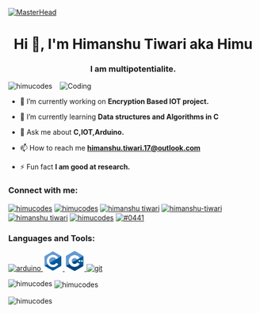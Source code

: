 [![MasterHead](https://cdn.dribbble.com/users/1059583/screenshots/4171367/coding-freak.gif)](github.com/HimuCodes)
<h1 align="center">Hi 👋, I'm Himanshu Tiwari aka Himu</h1>
<h3 align="center">I am multipotentialite.</h3>

<img align="right" alt="Coding" width="400" src="https://miro.medium.com/max/2560/1*-KlOGKrl0EJsPWncAZ6FiQ.gif" />


<p align="left"> <img src="https://komarev.com/ghpvc/?username=himucodes&label=Profile%20views&color=0e75b6&style=flat" alt="himucodes" /> </p>



- 🔭 I’m currently working on **Encryption Based IOT project.**

- 🌱 I’m currently learning **Data structures and Algorithms in C**

- 💬 Ask me about **C,IOT,Arduino.**

- 📫 How to reach me **himanshu.tiwari.17@outlook.com**

- ⚡ Fun fact **I am good at research.**

<h3 align="left">Connect with me:</h3>
<p align="left">
<a href="https://dev.to/himucodes" target="blank"><img align="center" src="https://raw.githubusercontent.com/rahuldkjain/github-profile-readme-generator/master/src/images/icons/Social/devto.svg" alt="himucodes" height="30" width="40" /></a>
<a href="https://twitter.com/Himucodes" target="blank"><img align="center" src="https://raw.githubusercontent.com/rahuldkjain/github-profile-readme-generator/master/src/images/icons/Social/twitter.svg" alt="himucodes" height="30" width="40" /></a>
<a href="https://www.linkedin.com/in/himanshu-tiwari-374b81271/" target="blank"><img align="center" src="https://raw.githubusercontent.com/rahuldkjain/github-profile-readme-generator/master/src/images/icons/Social/linked-in-alt.svg" alt="himanshu tiwari" height="30" width="40" /></a>
<a href="https://www.youtube.com/channel/Himanshu-Tiwari" target="blank"><img align="center" src="https://raw.githubusercontent.com/rahuldkjain/github-profile-readme-generator/master/src/images/icons/Social/youtube.svg" alt="himanshu-tiwari" height="30" width="40" /></a>
<a href="https://www.hackerrank.com/himanshu tiwari" target="blank"><img align="center" src="https://raw.githubusercontent.com/rahuldkjain/github-profile-readme-generator/master/src/images/icons/Social/hackerrank.svg" alt="himanshu tiwari" height="30" width="40" /></a>
<a href="https://www.leetcode.com/HimuCodes" target="blank"><img align="center" src="https://raw.githubusercontent.com/rahuldkjain/github-profile-readme-generator/master/src/images/icons/Social/leet-code.svg" alt="himucodes" height="30" width="40" /></a>
<a href="https://discord.gg/#0441" target="blank"><img align="center" src="https://raw.githubusercontent.com/rahuldkjain/github-profile-readme-generator/master/src/images/icons/Social/discord.svg" alt="#0441" height="30" width="40" /></a>
</p>

<h3 align="left">Languages and Tools:</h3>
<p align="left"> <a href="https://www.arduino.cc/" target="_blank" rel="noreferrer"> <img src="https://cdn.worldvectorlogo.com/logos/arduino-1.svg" alt="arduino" width="40" height="40"/> </a> <a href="https://www.cprogramming.com/" target="_blank" rel="noreferrer"> <img src="https://raw.githubusercontent.com/devicons/devicon/master/icons/c/c-original.svg" alt="c" width="40" height="40"/> </a> <a href="https://www.w3schools.com/cpp/" target="_blank" rel="noreferrer"> <img src="https://raw.githubusercontent.com/devicons/devicon/master/icons/cplusplus/cplusplus-original.svg" alt="cplusplus" width="40" height="40"/> </a> <a href="https://git-scm.com/" target="_blank" rel="noreferrer"> <img src="https://www.vectorlogo.zone/logos/git-scm/git-scm-icon.svg" alt="git" width="40" height="40"/> </a> </p>

<p><img align="left" src="https://github-readme-stats.vercel.app/api/top-langs?username=himucodes&show_icons=true&locale=en&layout=compact" alt="himucodes" /></p>

<p>&nbsp;<img align="center" src="https://github-readme-stats.vercel.app/api?username=himucodes&show_icons=true&locale=en" alt="himucodes" /></p>

<p><img align="center" src="https://github-readme-streak-stats.herokuapp.com/?user=himucodes&" alt="himucodes" /></p>

